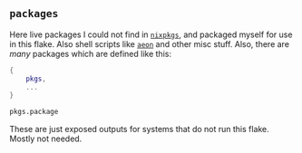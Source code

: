 ## `packages`

Here live packages I could not find in [`nixpkgs`](https://search.nixos.org/packages), and packaged myself for use in this flake. Also shell scripts like [`aeon`](https://github.com/mxxntype/Aeon-snowfall/blob/main/packages/cli/aeon/default.nix) and other misc stuff. Also, there are *many* packages which are defined like this:

```nix
{
    pkgs,
    ...
}

pkgs.package
```

These are just exposed outputs for systems that do not run this flake. Mostly not needed.
